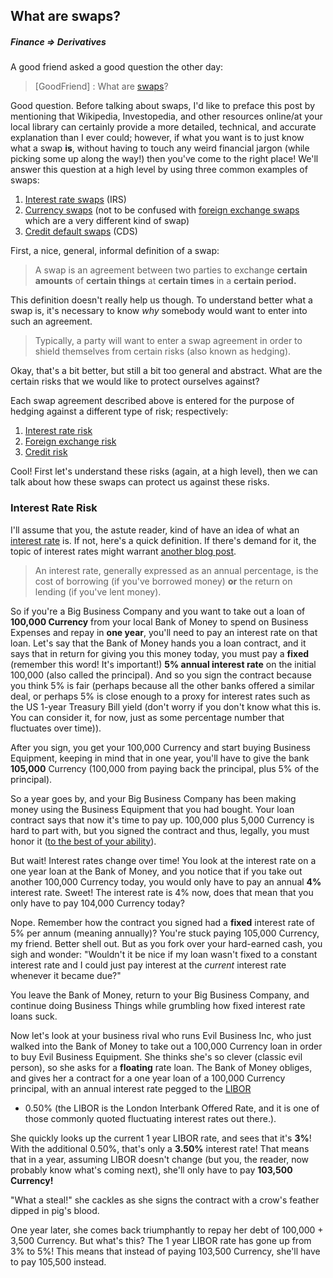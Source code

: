 ## What are **swaps**?
##### Finance => Derivatives

A good friend asked a good question the other day:

> [GoodFriend] : What are [swaps](https://en.wikipedia.org/wiki/Swap_(finance))?

Good question. Before talking about swaps, I'd like to preface this post by mentioning
that Wikipedia, Investopedia, and other resources online/at your local library can certainly provide a more detailed,
technical, and accurate explanation than I ever could; however, if what you want is to just know what a swap **is**,
without having to touch any weird financial jargon (while picking some up along the way!)
then you've come to the right place! We'll answer this question at a high level by using three common examples of swaps:

1. [Interest rate swaps](https://en.wikipedia.org/wiki/Interest_rate_swap) (IRS)
2. [Currency swaps](https://en.wikipedia.org/wiki/Currency_swap) (not to be confused with [foreign exchange swaps](https://en.wikipedia.org/wiki/Foreign_exchange_swap)
which are a very different kind of swap)
3. [Credit default swaps](https://en.wikipedia.org/wiki/Credit_default_swap) (CDS)

First, a nice, general, informal definition of a swap: 

> A swap is an agreement between two parties to exchange 
> **certain amounts** of **certain things** at **certain times** in a **certain period.**

This definition doesn't really help us though. To understand better what a swap is, it's
necessary to know *why* somebody would want to enter into such an agreement.

> Typically, a party will want to enter a swap agreement
> in order to shield themselves from certain risks
> (also known as hedging).

Okay, that's a bit better, but still a bit too general and abstract. What are the certain risks that
we would like to protect ourselves against?

Each swap agreement described above is entered for the purpose of hedging against a different type of risk; respectively:

1. [Interest rate risk](https://en.wikipedia.org/wiki/Interest_rate_risk)
2. [Foreign exchange risk](https://en.wikipedia.org/wiki/Foreign_exchange_risk)
3. [Credit risk](https://en.wikipedia.org/wiki/Credit_risk)

Cool! First let's understand these risks (again, at a high level), then we can talk about how these swaps can 
protect us against these risks.

### Interest Rate Risk

I'll assume that you, the astute reader, kind of have an idea of what an [interest rate](https://en.wikipedia.org/wiki/Interest_rate)
is. If not, here's a quick definition. If there's demand for it, the topic of interest rates
might warrant [another blog post](www.kevinl.io/blog/posts/interestratepostplaceholder).

> An interest rate, generally expressed as an annual percentage, 
> is the cost of borrowing (if you've borrowed money) **or**
> the return on lending (if you've lent money).

So if you're a Big Business Company and you want to take out a loan of **100,000 Currency** from your local Bank of Money
to spend on Business Expenses and repay in **one year**, you'll need to pay an interest rate on that loan.
Let's say that the Bank of Money hands you a loan contract, and it says that in return for giving you this money today,
you must pay a **fixed** (remember this word! It's important!) **5% annual interest rate** on the initial 100,000
(also called the principal). And so you sign the contract because you think 5% is fair (perhaps because all
the other banks offered a similar deal, or perhaps 5% is close enough to a proxy for interest rates such as
the US 1-year Treasury Bill yield (don't worry if you don't know what this is. You can consider it, for now,
just as some percentage number that fluctuates over time)).

After you sign, you get your 100,000 Currency and start buying Business Equipment, keeping in mind that in one year,
you'll have to give the bank **105,000** Currency (100,000 from paying back the principal, plus 5% of the principal).

So a year goes by, and your Big Business Company has been making money using the Business Equipment
that you had bought. Your loan contract says that now it's time to pay up. 100,000 plus 5,000 Currency is hard to part
with, but you signed the contract and thus, legally, you must honor it
([to the best of your ability](www.kevinl.io/blog/posts/bankruptcypostplaceholder)).

But wait! Interest rates change over time! You look at the interest rate
on a one year loan at the Bank of Money, and you notice that if you take out another 100,000 Currency today, you would
only have to pay an annual **4%** interest rate. Sweet! The interest rate is 4% now, does that mean that you only
have to pay 104,000 Currency today?

Nope. Remember how the contract you signed had a **fixed** interest rate of 5% per annum (meaning annually)? You're stuck paying
105,000 Currency, my friend. Better shell out. But as you fork over your hard-earned cash, you sigh and wonder: "Wouldn't it be nice
if my loan wasn't fixed to a constant interest rate and I could just pay interest at the *current* interest rate whenever
it became due?"

You leave the Bank of Money, return to your Big Business Company, and continue doing Business Things while grumbling how fixed
interest rate loans suck.

Now let's look at your business rival who runs Evil Business Inc, who just walked into the Bank of Money 
to take out a 100,000 Currency loan in order to buy Evil Business Equipment. She thinks she's so clever (classic evil person),
so she asks for a **floating** rate loan. The Bank of Money obliges, and gives her a contract for a one year loan of a
100,000 Currency principal, with an annual interest rate pegged to the [LIBOR](https://en.wikipedia.org/wiki/Libor)
+ 0.50% (the LIBOR is the London Interbank Offered Rate, and it is one of those commonly quoted fluctuating
interest rates out there.).

She quickly looks up the current 1 year LIBOR rate, and sees that it's **3%**! With the additional 0.50%, that's only a **3.50%**
interest rate! That means that in a year, assuming LIBOR doesn't change (but you, the reader, now probably know
what's coming next), she'll only have to pay **103,500 Currency!**

"What a steal!" she cackles as she signs the contract with a crow's feather dipped in pig's blood.

One year later, she comes back triumphantly to repay her debt of 100,000 + 3,500 Currency. But what's this? The 1 year LIBOR rate has gone up from 3% to 5%! This means that instead of paying 103,500 Currency, she'll have to pay 105,500 instead.
